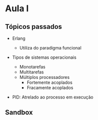 # Aula I

## Tópicos passados

- Erlang
  - Utiliza do paradigma funcional

- Tipos de sistemas operacionais
  - Monotarefas
  - Multitarefas
  - Múltiplos processadores
    - Fortemente acoplados
    - Fracamente acoplados
- PID: Atrelado ao processo em execução 

## Sandbox



